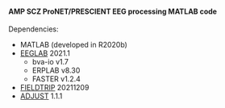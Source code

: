 #### AMP SCZ ProNET/PRESCIENT EEG processing MATLAB code

Dependencies:  
- MATLAB (developed in R2020b)
- [EEGLAB](https://sccn.ucsd.edu/eeglab/index.php) 2021.1  
	- bva-io v1.7
	- ERPLAB v8.30
	- FASTER v1.2.4
- [FIELDTRIP](https://www.fieldtriptoolbox.org) 20211209  
- [ADJUST](https://www.nitrc.org/projects/adjust) 1.1.1  

